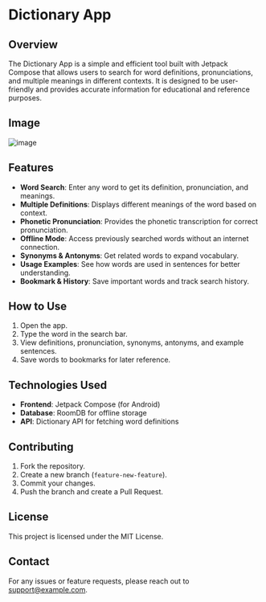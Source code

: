 # Dictionary App

## Overview
The Dictionary App is a simple and efficient tool built with Jetpack Compose that allows users to search for word definitions, pronunciations, and multiple meanings in different contexts. It is designed to be user-friendly and provides accurate information for educational and reference purposes.

## Image
![image](https://github.com/user-attachments/assets/04630864-6703-4dc0-a5cc-5f5262a6a7ae)


## Features
- **Word Search**: Enter any word to get its definition, pronunciation, and meanings.
- **Multiple Definitions**: Displays different meanings of the word based on context.
- **Phonetic Pronunciation**: Provides the phonetic transcription for correct pronunciation.
- **Offline Mode**: Access previously searched words without an internet connection.
- **Synonyms & Antonyms**: Get related words to expand vocabulary.
- **Usage Examples**: See how words are used in sentences for better understanding.
- **Bookmark & History**: Save important words and track search history.

## How to Use
1. Open the app.
2. Type the word in the search bar.
3. View definitions, pronunciation, synonyms, antonyms, and example sentences.
4. Save words to bookmarks for later reference.

## Technologies Used
- **Frontend**: Jetpack Compose (for Android)
- **Database**: RoomDB for offline storage
- **API**: Dictionary API for fetching word definitions

## Contributing
1. Fork the repository.
2. Create a new branch (`feature-new-feature`).
3. Commit your changes.
4. Push the branch and create a Pull Request.

## License
This project is licensed under the MIT License.

## Contact
For any issues or feature requests, please reach out to support@example.com.
